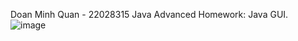 Doan Minh Quan - 22028315
Java Advanced Homework: Java GUI.
![image](https://github.com/GoatYogurt/ChatUI/assets/84892539/b86483bc-e5db-4b5f-8172-613667891986)
